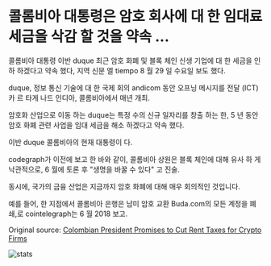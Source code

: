 # 콜롬비아 대통령은 암호 회사에 대 한 임대료 세금을 삭감 할 것을 약속 ...

콜롬비아 대통령 이반 duque 최근 암호 화폐 및 블록 체인 신생 기업에 대 한 세금을 인하 하겠다고 약속 했다, 지역 신문 엘 tiempo 8 월 29 일 수요일 보도 했다.

duque, 정보 통신 기술에 대 한 국제 회의 andicom 동안 오프닝 메시지를 전달 (ICT) 카 르 타게 나드 인디아, 콜롬비아에서 매년 개최.

암호화 산업으로 이동 하는 duque는 특정 수의 신규 일자리를 창출 하는 한, 5 년 동안 암호 화폐 관련 사업을 임대 세금을 해소 하겠다고 약속 했다.

이반 duque 콜롬비아의 현재 대통령이 다.

codegraph가 이전에 보고 한 바와 같이, 콜롬비아 상원은 블록 체인에 대해 유사 하 게 낙관적으로, 6 월에 토론 후 "생명을 바꿀 수 있다" 고 진술.

동시에, 국가의 금융 산업은 지금까지 암호 화폐에 대해 매우 회의적인 것입니다.

예를 들어, 한 지점에서 콜롬비아 은행은 남미 암호 교환 Buda.com의 모든 계정을 폐쇄,로 cointelegraph는 6 월 2018 보고.

Original source: [Colombian President Promises to Cut Rent Taxes for Crypto Firms](https://cointelegraph.com/news/colombian-president-promises-to-cut-rent-taxes-for-crypto-firms)

![stats](https://c.statcounter.com/11760860/0/a89fa40b/1/ "stats")
